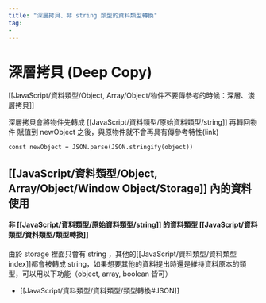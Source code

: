 ```yaml
---
title: "深層拷貝、非 string 類型的資料類型轉換"
tag: 
- 
---
```

# 深層拷貝 (Deep Copy)
[[JavaScript/資料類型/Object, Array/Object/物件不要傳參考的時候：深層、淺層拷貝]]

深層拷貝會將物件先轉成 [[JavaScript/資料類型/原始資料類型/string]] 再轉回物件
賦值到 newObject 之後，與原物件就不會再具有傳參考特性(link)
```
const newObject = JSON.parse(JSON.stringify(object))
```

## [[JavaScript/資料類型/Object, Array/Object/Window Object/Storage]] 內的資料使用
#### 非 [[JavaScript/資料類型/原始資料類型/string]] 的資料類型 [[JavaScript/資料類型/資料類型/類型轉換]]
由於 storage 裡面只會有 string ，其他的[[JavaScript/資料類型/資料類型 index]]都會被轉成 string，如果想要其他的資料提出時還是維持資料原本的類型，可以用以下功能（object, array, boolean 皆可）
- [[JavaScript/資料類型/資料類型/類型轉換#JSON]]